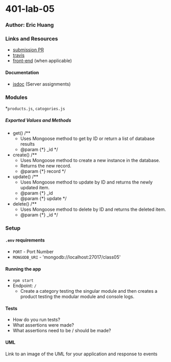 # 401-lab-05

### Author: Eric Huang

### Links and Resources
* [submission PR](http://xyz.com)
* [travis](http://xyz.com)
* [front-end](http://xyz.com) (when applicable)

#### Documentation
* [jsdoc](http://xyz.com) (Server assignments)

### Modules
*`products.js`, `catogories.js`
##### Exported Values and Methods
* get()
  /**
   * Uses Mongoose method to get by ID or return a list of database results
   * @param {*} _id 
   */
* create()
  /**
   * Uses Mongoose method to create a new instance in the database.
   * Returns the new record.
   * @param {*} record 
   */
* update()
  /**
   * Uses Mongoose method to update by ID and returns the newly updated item.
   * @param {*} _id 
   * @param {*} update 
   */
* delete()
  /**
   * Uses Mongoose method to delete by ID and returns the deleted item.
   * @param {*} _id 
   */

### Setup
#### `.env` requirements
* `PORT` - Port Number
* `MONGODB_URI` -  'mongodb://localhost:27017/class05'

#### Running the app
* `npm start`
* Endpoint: `/`
  * Create a category testing the singular module and then creates a product testing the modular module and console logs.
  
#### Tests
* How do you run tests?
* What assertions were made?
* What assertions need to be / should be made?

#### UML
Link to an image of the UML for your application and response to events